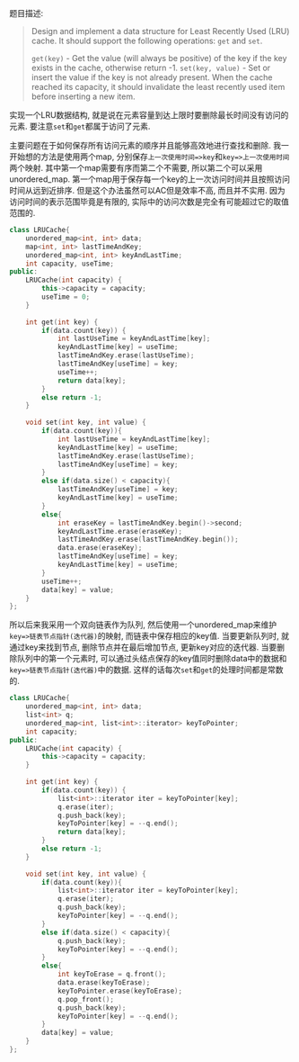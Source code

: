 题目描述:

> Design and implement a data structure for Least Recently Used (LRU) cache. It should support the following operations: `get` and `set`.
>
> `get(key)` - Get the value (will always be positive) of the key if the key exists in the cache, otherwise return -1.
> `set(key, value)` - Set or insert the value if the key is not already present. When the cache reached its capacity, it should invalidate the least recently used item before inserting a new item.

实现一个LRU数据结构, 就是说在元素容量到达上限时要删除最长时间没有访问的元素. 要注意`set`和`get`都属于访问了元素.

主要问题在于如何保存所有访问元素的顺序并且能够高效地进行查找和删除. 我一开始想的方法是使用两个map, 分别保存`上一次使用时间=>key`和`key=>上一次使用时间`两个映射. 其中第一个map需要有序而第二个不需要, 所以第二个可以采用unordered_map. 第一个map用于保存每一个key的上一次访问时间并且按照访问时间从远到近排序. 但是这个办法虽然可以AC但是效率不高, 而且并不实用. 因为访问时间的表示范围毕竟是有限的, 实际中的访问次数是完全有可能超过它的取值范围的.

```c++
class LRUCache{
    unordered_map<int, int> data;
    map<int, int> lastTimeAndKey;
    unordered_map<int, int> keyAndLastTime;
    int capacity, useTime;
public:
    LRUCache(int capacity) {
        this->capacity = capacity;
        useTime = 0;
    }
    
    int get(int key) {
        if(data.count(key)) {
            int lastUseTime = keyAndLastTime[key];
            keyAndLastTime[key] = useTime;
            lastTimeAndKey.erase(lastUseTime);
            lastTimeAndKey[useTime] = key;
            useTime++;
            return data[key];
        }
        else return -1;
    }
    
    void set(int key, int value) {
        if(data.count(key)){
            int lastUseTime = keyAndLastTime[key];
            keyAndLastTime[key] = useTime;
            lastTimeAndKey.erase(lastUseTime);
            lastTimeAndKey[useTime] = key;
        } 
        else if(data.size() < capacity){
            lastTimeAndKey[useTime] = key;
            keyAndLastTime[key] = useTime;
        }
        else{
            int eraseKey = lastTimeAndKey.begin()->second;
            keyAndLastTime.erase(eraseKey);
            lastTimeAndKey.erase(lastTimeAndKey.begin());
            data.erase(eraseKey);
            lastTimeAndKey[useTime] = key;
            keyAndLastTime[key] = useTime;
        }
        useTime++;
        data[key] = value;
    }
};
```

所以后来我采用一个双向链表作为队列, 然后使用一个unordered_map来维护`key=>链表节点指针(迭代器)`的映射, 而链表中保存相应的key值. 当要更新队列时, 就通过key来找到节点, 删除节点并在最后增加节点, 更新key对应的迭代器. 当要删除队列中的第一个元素时, 可以通过头结点保存的key值同时删除data中的数据和`key=>链表节点指针(迭代器)`中的数据. 这样的话每次`set`和`get`的处理时间都是常数的.

```c++
class LRUCache{
    unordered_map<int, int> data;
    list<int> q;
    unordered_map<int, list<int>::iterator> keyToPointer;
    int capacity;
public:
    LRUCache(int capacity) {
        this->capacity = capacity;
    }
    
    int get(int key) {
        if(data.count(key)) {
            list<int>::iterator iter = keyToPointer[key];
            q.erase(iter);
            q.push_back(key);
            keyToPointer[key] = --q.end();
            return data[key];
        }
        else return -1;
    }
    
    void set(int key, int value) {
        if(data.count(key)){
            list<int>::iterator iter = keyToPointer[key];
            q.erase(iter);
            q.push_back(key);
            keyToPointer[key] = --q.end();
        } 
        else if(data.size() < capacity){
            q.push_back(key);
            keyToPointer[key] = --q.end();
        }
        else{
            int keyToErase = q.front();
            data.erase(keyToErase);
            keyToPointer.erase(keyToErase);
            q.pop_front();
            q.push_back(key);
            keyToPointer[key] = --q.end();
        }
        data[key] = value;
    }
};
```

